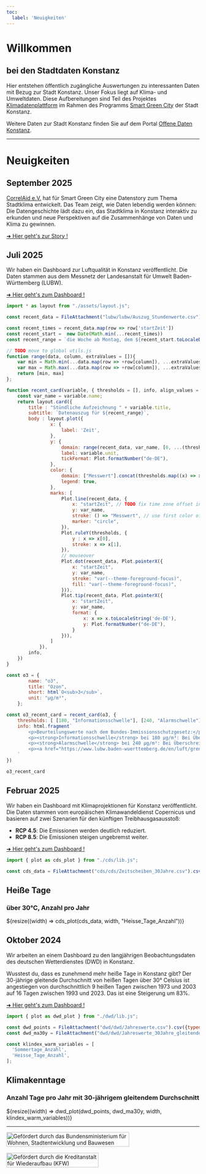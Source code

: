 ```yaml
---
toc:
  label: 'Neuigkeiten'
---
```


<h1>Willkommen</h1>
<h2>bei den Stadtdaten Konstanz</h2>

Hier entstehen öffentlich zugängliche Auswertungen zu interessanten
Daten mit Bezug zur Stadt Konstanz. Unser Fokus liegt auf Klima- und
Umweltdaten. Diese Aufbereitungen sind Teil des Projektes
[Klimadatenplattform][project] im Rahmen des Programms [Smart Green
City][sgc] der Stadt Konstanz.

Weitere Daten zur Stadt Konstanz finden Sie auf dem Portal [Offene Daten
Konstanz][od].

[project]: https://smart-green-city-konstanz.de/klimadatenplattform
[sgc]: https://smart-green-city-konstanz.de/
[od]: https://offenedaten-konstanz.de/

---

<h1>Neuigkeiten</h1><h2></h2>

## September 2025

[CorrelAid e.V.](https://correlaid.org/) hat für Smart Green City eine Datenstory zum Thema Stadtklima entwickelt.
Das Team zeigt, wie Daten lebendig werden können:
Die Datengeschichte lädt dazu ein, das Stadtklima in Konstanz interaktiv zu erkunden und neue Perspektiven auf die Zusammenhänge von Daten und Klima zu gewinnen.

[➜ Hier geht's zur Story !](stadtklima/index.html)


## Juli 2025

Wir haben ein Dashboard zur Luftqualität in Konstanz veröffentlicht.
Die Daten stammen aus dem Messnetz der Landesanstalt für
Umwelt Baden-Württemberg (LUBW).


[➜ Hier geht's zum Dashboard !](lubw/index.html)

```js
import * as layout from "./assets/layout.js";

const recent_data = FileAttachment("lubw/lubw/Auszug_Stundenwerte.csv").csv({typed: true})
```

```js
const recent_times = recent_data.map(row => row['startZeit'])
const recent_start =  new Date(Math.min(...recent_times))
const recent_range = `die Woche ab Montag, dem ${recent_start.toLocaleDateString('de-DE', {year: 'numeric', month: 'long', day: 'numeric'})}`

// TODO move to global utils.js
function range(data, column, extraValues = []){
    var min = Math.min(...data.map(row => +row[column]), ...extraValues);
    var max = Math.max(...data.map(row => +row[column]), ...extraValues);
    return [min, max]
};

function recent_card(variable, { thresholds = [], info, align_values = [] } = {}) {
    const var_name = variable.name;
    return layout.card({
        title : "Stündliche Aufzeichnung " + variable.title,
        subtitle: `Datenauszug für ${recent_range}`,
        body : layout.plot({
                x: {
                    label: 'Zeit',
                },
                y: {
                    domain: range(recent_data, var_name, [0, ...(thresholds.map(x => x[0])), ...align_values]),
                    label: variable.unit,
                    tickFormat: Plot.formatNumber("de-DE"),
                },
                color: {
                    domain: ["Messwert"].concat(thresholds.map((x) => x[1])),
                    legend: true,
                },
                marks: [
                    Plot.line(recent_data, {
                        x: "startZeit", // TODO fix time zone offset in GUI
                        y: var_name,
                        stroke: () => "Messwert", // use first color of palette
                        marker: "circle",
                    }),
                    Plot.ruleY(thresholds, {
                        y : x => x[0],
                        stroke: x => x[1],
                    }),
                    // mouseover
                    Plot.dot(recent_data, Plot.pointerX({
                        x: "startZeit",
                        y: var_name,
                        stroke: "var(--theme-foreground-focus)",
                        fill: "var(--theme-foreground-focus)",
                    })),
                    Plot.tip(recent_data, Plot.pointerX({
                        x: "startZeit",
                        y: var_name,
                        format: {
                            x: x => x.toLocaleString('de-DE'),
                            y: Plot.formatNumber("de-DE"),
                        }
                    })),
                ]
            }),
        info,
    })
}

const o3 = {
        name: "o3",
        title: "Ozon",
        short: html`O<sub>3</sub>`,
        unit: "µg/m³",
    };
```

```js
const o3_recent_card = recent_card(o3, {
    thresholds: [ [180, "Informationsschwelle"], [240, "Alarmschwelle"] ],
    info: html.fragment`
        <p>Beurteilungswerte nach dem Bundes-Immissionsschutzgesetz:</p>
        <p><strong>Informationsschwelle</strong> bei 180 µg/m³: Bei Überschreitung besteht bereits bei kurzfristiger Exposition ein Risiko für die Gesundheit insbesondere empfindlicher Bevölkerungsgruppen. Es müssen unverzüglich Informationen bereitgestellt werden.</p>
        <p><strong>Alarmschwelle</strong> bei 240 µg/m³: Bei Überschreitung besteht selbst bei kurzfristiger Exposition ein Risiko für die Gesundheit der Gesamtbevölkerung. Es müssen unverzüglich Maßnahmen ergriffen werden.</p>
        <p><a href="https://www.lubw.baden-wuerttemberg.de/en/luft/grenzwerte/rechtlichegrundlagen">Weiterführende Informationen zu den Beurteilungswerten finden Sie auf den Seiten der LUBW.</a></p>
    `
})
```

```js
o3_recent_card
```

## Februar 2025

Wir haben ein Dashboard mit Klimaprojektionen für Konstanz
veröffentlicht. Die Daten stammen vom europäischen Klimawandeldienst
Copernicus und basieren auf zwei Szenarien für den künftigen
Treibhausgasausstoß:

  - **RCP 4.5**: Die Emissionen werden deutlich reduziert.
  - **RCP 8.5**: Die Emissionen steigen ungebremst weiter.

[➜ Hier geht's zum Dashboard !](cds/index.html)

```js
import { plot as cds_plot } from "./cds/lib.js";

const cds_data = FileAttachment("cds/cds/Zeitscheiben_30Jahre.csv").csv({typed: true});
```

<div class="card">
  <h2>Heiße Tage</h2>
  <h3>über 30℃, Anzahl pro Jahr</h3>
${resize((width) => cds_plot(cds_data, width, "Heisse_Tage_Anzahl"))}
</div> <!-- card -->


## Oktober 2024

Wir arbeiten an einem Dashboard zu den langjährigen Beobachtungsdaten
des deutschen Wetterdienstes (DWD) in Konstanz.

Wusstest du, dass es zunehmend mehr heiße Tage in Konstanz gibt?
Der 30-jährige gleitende Durchschnitt von heißen Tagen über 30° Celsius
ist angestiegen von durchschnittlich 9 heißen Tagen zwischen 1973 und
2003 auf 16 Tagen zwischen 1993 und 2023. Das ist eine Steigerung
um 83%.

[➜ Hier geht's zum Dashboard !](dwd/index.html)

```js
import { plot as dwd_plot } from "./dwd/lib.js";

const dwd_points = FileAttachment("dwd/dwd/Jahreswerte.csv").csv({typed: true})
const dwd_ma30y = FileAttachment("dwd/dwd/Jahreswerte_30Jahre_gleitender_Durchschnitt.csv").csv({typed: true})

const klindex_warm_variables = [
  'Sommertage_Anzahl',
  'Heisse_Tage_Anzahl',
];
```

<div class="card">
  <h2>Klimakenntage</h2>
  <h3>Anzahl Tage pro Jahr mit 30-jährigem gleitendem Durchschnitt</h3>
${resize((width) => dwd_plot(dwd_points, dwd_ma30y, width, klindex_warm_variables))}
</div> <!-- card -->

---

<div style="display: flex; align-items: center; flex-wrap: wrap; gap: 1rem;">
  <img
    style="flex: 0 1 auto; max-width: 20rem; width: 100%;"
    title="Smart City Sponsor"
    alt="Gefördert durch das Bundensministerium für Wohnen, Stadtentwicklung und Bauwesen"
    src="/assets/sponsor-BMWSB.svg"
  />
  <img
    style="flex: 0 1 auto; max-width: 15rem; width: 100%;"
    title="Smart City Sponsor"
    alt="Gefördert durch die Kreditanstalt für Wiederaufbau (KFW)"
    src="/assets/sponsor-KFW.png"
  />
</div>

